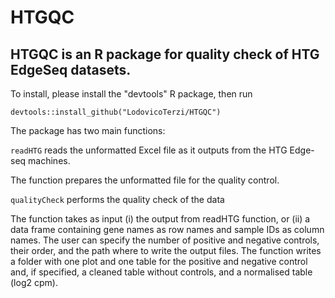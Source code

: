 # HTGQC

## HTGQC is an R package for quality check of HTG EdgeSeq datasets.

To install, please install the "devtools" R package, then run

`devtools::install_github("LodovicoTerzi/HTGQC")`

The package has two main functions:

`readHTG` reads the unformatted Excel file as it outputs from the HTG Edge-seq machines.
  
  The function prepares the unformatted file for the quality control.
  
`qualityCheck` performs the quality check of the data
  
  The function takes as input (i) the output from readHTG function, or (ii) a data frame containing gene names as row names and sample IDs as column names.
  The user can specify the number of positive and negative controls, their order, and the path where to write the output files.
  The function writes a folder with one plot and one table for the positive and negative control and, if specified, a cleaned table without controls, and a normalised table (log2 cpm).
